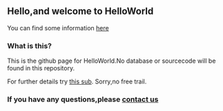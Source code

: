 ## Hello,and welcome to HelloWorld

You can find some information [here](https://afdian.net/@NOOOOOOO)

### What is this?

This is the github page for HelloWorld.No database or sourcecode will be found in this repository. 

For further details try [this sub](https://afdian.net/order/create?plan_id=5eb1e2d4b31611eabd8a52540025c377).
Sorry,no free trail.

### If you have any questions,please [contact us]()
